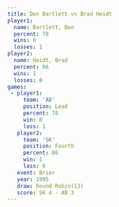 ```yaml
---
title: Don Bartlett vs Brad Heidt
player1:             
  name: Bartlett, Don
  percent: 78        
  wins: 0            
  losses: 1          
player2:             
  name: Heidt, Brad  
  percent: 86        
  wins: 1            
  losses: 0          
games:
 - player1:        
     team: 'AB'    
     position: Lead
     percent: 78   
     win: 0        
     loss: 1       
   player2:          
     team: 'SK'      
     position: Fourth
     percent: 86     
     win: 1          
     loss: 0         
   event: Brier         
   year: 1995           
   draw: Round Robin(13)
   score: SK 4 - AB 3   
---
```

